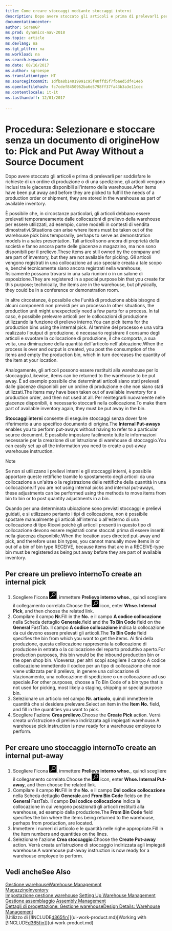 ```yaml
---
title: Come creare stoccaggi mediante stoccaggi interni
description: Dopo avere stoccato gli articoli e prima di prelevarli per soddisfare le richieste di un ordine di produzione o di una spedizione, gli articoli vengono inclusi tra le giacenze disponibili all'interno della warehouse.
documentationcenter: 
author: SorenGP
ms.prod: dynamics-nav-2018
ms.topic: article
ms.devlang: na
ms.tgt_pltfrm: na
ms.workload: na
ms.search.keywords: 
ms.date: 08/16/2017
ms.author: sgroespe
ms.translationtype: HT
ms.sourcegitcommit: 1dfba8b14019991c95f40ffd5f7fbaed5df414eb
ms.openlocfilehash: fc7cdef8450962ba6e5798ff37fa43b3a3e11cec
ms.contentlocale: it-it
ms.lasthandoff: 12/01/2017

---
```

# <a name="how-to-pick-and-put-away-without-a-source-document"></a><span data-ttu-id="432f1-103">Procedura: Selezionare e stoccare senza un documento di origine</span><span class="sxs-lookup"><span data-stu-id="432f1-103">How to: Pick and Put Away Without a Source Document</span></span>
<span data-ttu-id="432f1-104">Dopo avere stoccato gli articoli e prima di prelevarli per soddisfare le richieste di un ordine di produzione o di una spedizione, gli articoli vengono inclusi tra le giacenze disponibili all'interno della warehouse.</span><span class="sxs-lookup"><span data-stu-id="432f1-104">After items have been put away and before they are picked to fulfill the needs of a production order or shipment, they are stored in the warehouse as part of available inventory.</span></span>  

<span data-ttu-id="432f1-105">È possibile che, in circostanze particolari, gli articoli debbano essere prelevati temporaneamente dalle collocazioni di prelievo della warehouse per essere utilizzati, ad esempio, come modelli in contesti di vendita dimostrativi.</span><span class="sxs-lookup"><span data-stu-id="432f1-105">Situations can arise where items must be taken out of the warehouse pick bins temporarily, perhaps to serve as demonstration models in a sales presentation.</span></span> <span data-ttu-id="432f1-106">Tali articoli sono ancora di proprietà della società e fanno ancora parte delle giacenze a magazzino, ma non sono disponibili per il prelievo.</span><span class="sxs-lookup"><span data-stu-id="432f1-106">These items are still owned by the company and are part of inventory, but they are not available for picking.</span></span> <span data-ttu-id="432f1-107">Gli articoli vengono registrati in una collocazione ad uso speciale creata a tale scopo e, benché tecnicamente siano ancora registrati nella warehouse, fisicamente possano trovarsi in una sala riunioni o in un salone di esposizione.</span><span class="sxs-lookup"><span data-stu-id="432f1-107">They are registered in a special purpose bin that you create for this purpose; technically, the items are in the warehouse, but physically, they could be in a conference or demonstration room.</span></span>  

<span data-ttu-id="432f1-108">In altre circostanze, è possibile che l'unità di produzione abbia bisogno di alcuni componenti non previsti per un processo.</span><span class="sxs-lookup"><span data-stu-id="432f1-108">In other situations, the production unit might unexpectedly need a few parts for a process.</span></span> <span data-ttu-id="432f1-109">In tal caso, è possibile prelevare articoli per le collocazioni di produzione utilizzando la funzione di prelievo interno.</span><span class="sxs-lookup"><span data-stu-id="432f1-109">You can pick items for the production bins using the internal pick.</span></span> <span data-ttu-id="432f1-110">Al termine del processo e una volta realizzato l'output di produzione, è necessario registrare il consumo degli articoli e svuotare la collocazione di produzione, il che comporta, a sua volta, una diminuzione della quantità dell'articolo nell'ubicazione.</span><span class="sxs-lookup"><span data-stu-id="432f1-110">When the process is over and output is created, you post the consumption of the items and empty the production bin, which in turn decreases the quantity of the item at your location.</span></span>  

<span data-ttu-id="432f1-111">Analogamente, gli articoli possono essere restituiti alla warehouse per lo stoccaggio.</span><span class="sxs-lookup"><span data-stu-id="432f1-111">Likewise, items can be returned to the warehouse to be put away.</span></span> <span data-ttu-id="432f1-112">È ad esempio possibile che determinati articoli siano stati prelevati dalle giacenze disponibili per un ordine di produzione e che non siano stati utilizzati.</span><span class="sxs-lookup"><span data-stu-id="432f1-112">The items may have been taken out of available inventory for a production order, and then not used at all.</span></span> <span data-ttu-id="432f1-113">Per reintegrarli nuovamente nelle giacenze disponibili, è necessario stoccarli nella collocazione.</span><span class="sxs-lookup"><span data-stu-id="432f1-113">To make them part of available inventory again, they must be put away in the bin.</span></span>  

<span data-ttu-id="432f1-114">**Stoccaggi interni** consente di eseguire stoccaggi senza dover fare riferimento a uno specifico documento di origine.</span><span class="sxs-lookup"><span data-stu-id="432f1-114">The **Internal Put-aways** enables you to perform put-aways without having to refer to a particular source document.</span></span> <span data-ttu-id="432f1-115">È possibile impostare facilmente tutte le informazioni necessarie per la creazione di un'istruzione di warehouse di stoccaggio.</span><span class="sxs-lookup"><span data-stu-id="432f1-115">You can easily set up all the information you need to create a put-away warehouse instruction.</span></span>  

> [!NOTE]  
>  <span data-ttu-id="432f1-116">Se non si utilizzano i prelievi interni e gli stoccaggi interni, è possibile apportare queste rettifiche tramite lo spostamento degli articoli da una collocazione a un'altra o la registrazione delle rettifiche della quantità in una collocazione.</span><span class="sxs-lookup"><span data-stu-id="432f1-116">If you are not using internal picks and internal put-aways, these adjustments can be performed using the methods to move items from bin to bin or to post quantity adjustments in a bin.</span></span>  
>   
>  <span data-ttu-id="432f1-117">Quando per una determinata ubicazione sono previsti stoccaggi e prelievi guidati, e si utilizzano pertanto i tipi di collocazione, non è possibile spostare manualmente gli articoli all'interno o all'esterno di una collocazione di tipo Ricevi poiché gli articoli presenti in questo tipo di collocazione devono essere registrati come stoccati prima di essere inseriti nella giacenza disponibile.</span><span class="sxs-lookup"><span data-stu-id="432f1-117">When the location uses directed put-away and pick, and therefore uses bin types, you cannot manually move items in or out of a bin of bin type RECEIVE, because items that are in a RECEIVE-type bin must be registered as being put away before they are part of available inventory.</span></span>  

## <a name="to-create-an-internal-pick"></a><span data-ttu-id="432f1-118">Per creare un prelievo interno</span><span class="sxs-lookup"><span data-stu-id="432f1-118">To create an internal pick</span></span>  
1.  <span data-ttu-id="432f1-119">Scegliere l'icona ![Cerca pagina o report](media/ui-search/search_small.png "Cerca pagina o report"), immettere **Prelievo interno whse.**, quindi scegliere il collegamento correlato.</span><span class="sxs-lookup"><span data-stu-id="432f1-119">Choose the ![Search for Page or Report](media/ui-search/search_small.png "Search for Page or Report icon") icon, enter **Whse. Internal Pick**, and then choose the related link.</span></span>  
2.  <span data-ttu-id="432f1-120">Compilare il campo **Nr.**</span><span class="sxs-lookup"><span data-stu-id="432f1-120">Fill in the **No.**</span></span> <span data-ttu-id="432f1-121">e il campo **A codice collocazione** nella Scheda dettaglio **Generale**.</span><span class="sxs-lookup"><span data-stu-id="432f1-121">field and the **To Bin Code** field on the **General** FastTab.</span></span> <span data-ttu-id="432f1-122">Il campo **A codice collocazione** indica la collocazione da cui devono essere prelevati gli articoli.</span><span class="sxs-lookup"><span data-stu-id="432f1-122">The **To Bin Code** field specifies the bin from which you want to get the items.</span></span> <span data-ttu-id="432f1-123">Ai fini della produzione, questa collocazione rappresenta la collocazione di produzione in entrata o la collocazione del reparto produttivo aperto.</span><span class="sxs-lookup"><span data-stu-id="432f1-123">For production purposes, this bin would be the inbound production bin or the open shop bin.</span></span> <span data-ttu-id="432f1-124">Viceversa, per altri scopi scegliere il campo A codice collocazione immettendo il codice per un tipo di collocazione che non viene utilizzata per il prelievo, in genere una collocazione di stazionamento, una collocazione di spedizione o un collocazione ad uso speciale.</span><span class="sxs-lookup"><span data-stu-id="432f1-124">For other purposes, choose a To Bin Code of a bin type that is not used for picking, most likely a staging, shipping or special purpose bin.</span></span>  
3.  <span data-ttu-id="432f1-125">Selezionare un articolo nel campo **Nr. articolo**, quindi immettere le quantità che si desidera prelevare.</span><span class="sxs-lookup"><span data-stu-id="432f1-125">Select an item in the **Item No.** field, and fill in the quantities you want to pick.</span></span>  
4. <span data-ttu-id="432f1-126">Scegliere l'azione **Crea prelievo**.</span><span class="sxs-lookup"><span data-stu-id="432f1-126">Choose the **Create Pick** action.</span></span> <span data-ttu-id="432f1-127">Verrà creata un'istruzione di prelievo indirizzata agli impiegati warehouse.</span><span class="sxs-lookup"><span data-stu-id="432f1-127">A warehouse pick instruction is now ready for a warehouse employee to perform.</span></span>  

## <a name="to-create-an-internal-put-away"></a><span data-ttu-id="432f1-128">Per creare uno stoccaggio interno</span><span class="sxs-lookup"><span data-stu-id="432f1-128">To create an internal put-away</span></span>  
1.  <span data-ttu-id="432f1-129">Scegliere l'icona ![Cerca pagina o report](media/ui-search/search_small.png "Cerca pagina o report"), immettere **Prelievo interno whse.**, quindi scegliere il collegamento correlato.</span><span class="sxs-lookup"><span data-stu-id="432f1-129">Choose the ![Search for Page or Report](media/ui-search/search_small.png "Search for Page or Report icon") icon, enter **Whse. Internal Put-away**, and then choose the related link.</span></span>  
2.  <span data-ttu-id="432f1-130">Compilare il campo **Nr.**</span><span class="sxs-lookup"><span data-stu-id="432f1-130">Fill in the **No.**</span></span> <span data-ttu-id="432f1-131">e il campo **Dal codice collocazione** nella Scheda dettaglio **Generale**.</span><span class="sxs-lookup"><span data-stu-id="432f1-131">and **From Bin Code** fields on the **General** FastTab.</span></span> <span data-ttu-id="432f1-132">Il campo **Dal codice collocazione** indica la collocazione in cui vengono posizionati gli articoli restituiti alla warehouse, ad esempio dalla produzione.</span><span class="sxs-lookup"><span data-stu-id="432f1-132">The **From Bin Code** field specifies the bin where the items being returned to the warehouse, perhaps from production, are located.</span></span>  
3.  <span data-ttu-id="432f1-133">Immettere i numeri di articolo e le quantità nelle righe appropriate.</span><span class="sxs-lookup"><span data-stu-id="432f1-133">Fill in the item numbers and quantities on the lines.</span></span>  
4.  <span data-ttu-id="432f1-134">Selezionare l'azione **Crea stoccaggio**.</span><span class="sxs-lookup"><span data-stu-id="432f1-134">Choose the **Create Put-away** action.</span></span> <span data-ttu-id="432f1-135">Verrà creata un'istruzione di stoccaggio indirizzata agli impiegati warehouse.</span><span class="sxs-lookup"><span data-stu-id="432f1-135">A warehouse put-away instruction is now ready for a warehouse employee to perform.</span></span>  

## <a name="see-also"></a><span data-ttu-id="432f1-136">Vedi anche</span><span class="sxs-lookup"><span data-stu-id="432f1-136">See Also</span></span>  
[<span data-ttu-id="432f1-137">Gestione warehouse</span><span class="sxs-lookup"><span data-stu-id="432f1-137">Warehouse Management</span></span>](warehouse-manage-warehouse.md)  
[<span data-ttu-id="432f1-138">Magazzino</span><span class="sxs-lookup"><span data-stu-id="432f1-138">Inventory</span></span>](inventory-manage-inventory.md)  
<span data-ttu-id="432f1-139">[Impostazione gestione warehouse](warehouse-setup-warehouse.md)   </span><span class="sxs-lookup"><span data-stu-id="432f1-139">[Setting Up Warehouse Management](warehouse-setup-warehouse.md)   </span></span>  
<span data-ttu-id="432f1-140">[Gestione assemblaggio](assembly-assemble-items.md)  </span><span class="sxs-lookup"><span data-stu-id="432f1-140">[Assembly Management](assembly-assemble-items.md)  </span></span>  
[<span data-ttu-id="432f1-141">Dettagli di progettazione: Gestione warehouse</span><span class="sxs-lookup"><span data-stu-id="432f1-141">Design Details: Warehouse Management</span></span>](design-details-warehouse-management.md)  
<span data-ttu-id="432f1-142">[Utilizzo di [!INCLUDE[d365fin](includes/d365fin_md.md)]](ui-work-product.md)</span><span class="sxs-lookup"><span data-stu-id="432f1-142">[Working with [!INCLUDE[d365fin](includes/d365fin_md.md)]](ui-work-product.md)</span></span>

